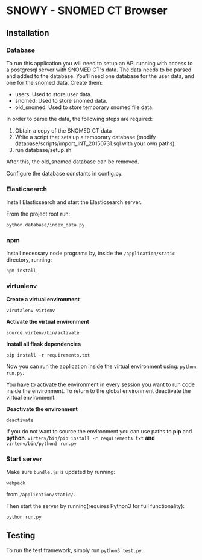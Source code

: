 # SNOWY - SNOMED CT Browser

## Installation

### Database
To run this application you will need  to setup an API running with access to a postgresql server with SNOMED CT's data.
The data needs to be parsed and added to the database.
You'll need one database for the user data, and one for the snomed data.
Create them:
- users: Used to store user data.
- snomed: Used to store snomed data.
- old_snomed: Used to store temporary snomed file data.

In order to parse the data, the following steps are required:

1. Obtain a copy of the SNOMED CT data
2. Write a script that sets up a temporary database (modify database/scripts/import_INT_20150731.sql with your own paths).
3. run database/setup.sh

After this, the old_snomed database can be removed.

Configure the database constants in config.py.

### Elasticsearch

Install Elasticsearch and start the Elasticsearch server.

From the project root run:

```
python database/index_data.py
```

### npm
Install necessary node programs by, inside the `/application/static` directory,  running:

```
npm install
```

### virtualenv
**Create a virtual environment**
```
virutalenv virtenv
```

**Activate the virtual environment**
```
source virtenv/bin/activate
```

**Install all flask dependencies**
```
pip install -r requirements.txt
```

Now you can run the application inside the virtual environment using: `python run.py`.

You have to activate the environment in every session you want to run code inside the environment. To return to the global environment deactivate the virtual environment.

**Deactivate the environment**
```
deactivate
```

If you do not want to source the environment you can use paths to **pip** and **python**.
`virtenv/bin/pip install -r requirements.txt` **and** `virtenv/bin/python3 run.py`

### Start server
Make sure `bundle.js` is updated by running:

```
webpack
```

from `/application/static/`.

Then start the server by running(requires Python3 for full functionality):

```
python run.py
```


## Testing

To run the test framework, simply run `python3 test.py`.
